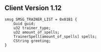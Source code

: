 ## Client Version 1.12

```rust,ignore
smsg SMSG_TRAINER_LIST = 0x01B1 {
    Guid guid;    
    u32 trainer_type;    
    u32 amount_of_spells;    
    TrainerSpell[amount_of_spells] spells;    
    CString greeting;    
}

```
